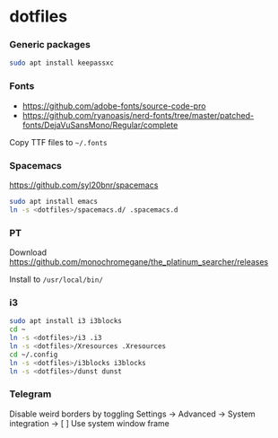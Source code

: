 # dotfiles

### Generic packages
```bash
sudo apt install keepassxc
```

### Fonts
* https://github.com/adobe-fonts/source-code-pro
* https://github.com/ryanoasis/nerd-fonts/tree/master/patched-fonts/DejaVuSansMono/Regular/complete

Copy TTF files to `~/.fonts`

### Spacemacs
https://github.com/syl20bnr/spacemacs

```bash
sudo apt install emacs
ln -s <dotfiles>/spacemacs.d/ .spacemacs.d
```

### PT
Download https://github.com/monochromegane/the_platinum_searcher/releases

Install to `/usr/local/bin/`

### i3
```bash
sudo apt install i3 i3blocks
cd ~
ln -s <dotfiles>/i3 .i3
ln -s <dotfiles>/Xresources .Xresources
cd ~/.config
ln -s <dotfiles>/i3blocks i3blocks
ln -s <dotfiles>/dunst dunst
```

### Telegram
Disable weird borders by toggling Settings -> Advanced -> System integration -> [ ] Use system window frame
